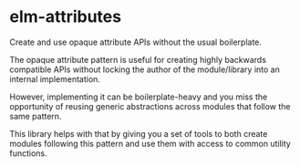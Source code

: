 # elm-attributes

Create and use opaque attribute APIs without the usual boilerplate.

The opaque attribute pattern is useful for creating highly backwards compatible APIs without locking the author of the module/library into an internal implementation.

However, implementing it can be boilerplate-heavy and you miss the opportunity of reusing generic abstractions across modules that follow the same pattern.

This library helps with that by giving you a set of tools to both create modules following this pattern and use them with access to common utility functions.
